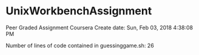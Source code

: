 # UnixWorkbenchAssignment
Peer Graded Assignment Coursera
Create date: Sun, Feb 03, 2018 4:38:08 PM

Number of lines of code contained in guessinggame.sh: 26
